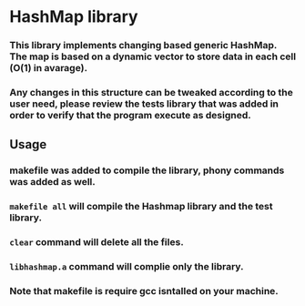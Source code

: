 # HashMap library

### This library implements changing based generic HashMap. The map is based on a dynamic vector to store data in each cell (O(1) in avarage). 

### Any changes in this structure can be tweaked according to the user need, please review the tests library that was added in order to verify that the program execute as designed. 

## Usage
### makefile was added to compile the library, phony commands was added as well.
### `makefile all` will compile the Hashmap library and the test library.
### `clear` command will delete all the files.
### `libhashmap.a` command will complie only the library. 

### Note that makefile is require gcc isntalled on your machine. 

